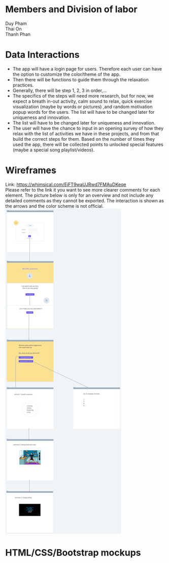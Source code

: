 # Members and Division of labor
Duy Pham <br>
Thai On <br>
Thanh Phan <br>

# Data Interactions
* The app will have a login page for users. Therefore each user can have the option to customize the color/theme of the app. 
* Then there will be functions to guide them through the relaxation practices.
* Generally, there will be step 1, 2, 3 in order,... 
* The specifics of the steps will need more research, but for now, we expect a breath in-out activity, calm sound to relax, quick exercise visualization (maybe by words or pictures) ,and random motivation popup words for the users. The list will have to be changed later for uniqueness and innovation.
* The list will have to be changed later for uniqueness and innovation.
* The user will have the chance to input in an opening survey of how they relax with the list of activities we have in these projects, 
and from that build the correct steps for them. Based on the number of times they used the app, 
there will be collected points to unlocked special features (maybe a special song playlist/videos).
# Wireframes
Link: https://whimsical.com/EjFT9waUJRwd7FMAuDKeqe <br>
Please refer to the link it you want to see more clearer comments for each element. The picture below is only for an overview and not include any detailed comments as they cannot be exported. The interaction is shown as the arrows and the color scheme is not official. 
![Image of Wireframe](https://github.com/tq-o/cs326-final-kappa/blob/main/docs/kappa%401.25x.png)
# HTML/CSS/Bootstrap mockups
